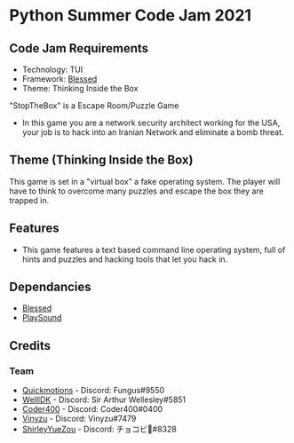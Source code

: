 # Python Summer Code Jam 2021
## Code Jam Requirements
* Technology: TUI
* Framework: [Blessed](https://github.com/chjj/blessed)
* Theme: Thinking Inside the Box

"StopTheBox" is a Escape Room/Puzzle Game
* In this game you are a network security architect working for the USA, your job is to hack into an Iranian Network and eliminate a bomb threat.

## Theme (Thinking Inside the Box)
This game is set in a "virtual box" a fake operating system.
The player will have to think to overcome many puzzles and escape the box they are trapped in.

## Features
* This game features a text based command line operating system, full of hints and puzzles and hacking tools that let you hack in.



## Dependancies
* [Blessed](https://github.com/chjj/blessed)
* [PlaySound](https://github.com/TaylorSMarks/playsound)

## Credits
### Team
* [Quickmotions](https://github.com/Quickmotions) - Discord: Fungus#9550
* [WelllDK](https://github.com/WellIDKRealy) - Discord: Sir Arthur Wellesley#5851
* [Coder400](https://github.com/Coder4OO) - Discord: Coder400#0400
* [Vinyzu](https://github.com/Vinyzu) - Discord: Vinyzu#7479
* [ShirleyYueZou](https://github.com/ShirleyYueZou) - Discord: チョコビ🍫#8328
